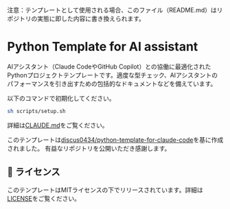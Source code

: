 注意：テンプレートとして使用される場合、このファイル（README.md）はリポジトリの実態に即した内容に書き換えられます。

# Python Template for AI assistant

AIアシスタント（Claude CodeやGitHub Copilot）との協働に最適化されたPythonプロジェクトテンプレートです。適度な型チェック、AIアシスタントのパフォーマンスを引き出すための包括的なドキュメントなどを備えています。

以下のコマンドで初期化してください。

```bash
sh scripts/setup.sh
```

詳細は[CLAUDE.md](CLAUDE.md)をご覧ください。

このテンプレートは[discus0434/python-template-for-claude-code](https://github.com/discus0434/python-template-for-claude-code)を基に作成されました。
有益なリポジトリを公開いただき感謝します。

## 📄 ライセンス

このテンプレートはMITライセンスの下でリリースされています。詳細は[LICENSE](LICENSE)をご覧ください。
